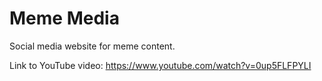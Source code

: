 # Meme Media
Social media website for meme content.

Link to YouTube video: https://www.youtube.com/watch?v=0up5FLFPYLI

